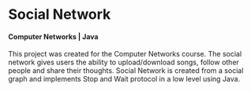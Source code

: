 # Social Network
#### Computer Networks | Java
This project was created for the Computer Networks course. The social network gives users the ability
to upload/download songs, follow other people and share their thoughts. Social Network is created from a social graph and implements Stop and Wait protocol in a low level using Java.